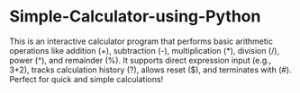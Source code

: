 # Simple-Calculator-using-Python
This is an interactive calculator program that performs basic arithmetic operations like addition (+), subtraction (-), multiplication (*), division (/), power (^), and remainder (%). It supports direct expression input (e.g., 3+2), tracks calculation history (?), allows reset ($), and terminates with (#). Perfect for quick and simple calculations!
